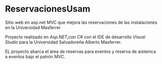 # ReservacionesUsam
Sitio web en asp.net MVC que mejora las reservaciones de las instalaciones en la Universidad Masferrer


Proyecto realizado en *Asp.NET,con C#* con el IDE de desarrollo *Visual Studio* para la Universidad Salvadoreña Alberto Masferrer.

EL proyecto abarca el área de reservas para eventos y reserva de aistenica a eventos bajo el patrón MVC.



